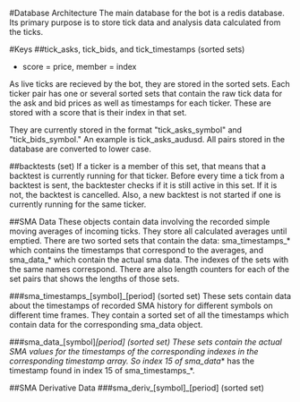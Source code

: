 #Database Architecture
The main database for the bot is a redis database.  Its primary purpose is to store tick data and analysis data calculated from the ticks.  

#Keys
##tick_asks, tick_bids, and tick_timestamps (sorted sets)
- score = price, member = index

As live ticks are recieved by the bot, they are stored in the sorted sets.  Each ticker pair has one or several sorted sets that contain the raw tick data for the ask and bid prices as well as timestamps for each ticker.  These are stored with a score that is their index in that set.

They are currently stored in the format "tick_asks_symbol" and "tick_bids_symbol."  An example is tick_asks_audusd.  All pairs stored in the database are converted to lower case.  

##backtests (set)
If a ticker is a member of this set, that means that a backtest is currently running for that ticker.  Before every time a tick from a backtest is sent, the backtester checks if it is still active in this set.  If it is not, the backtest is cancelled.  Also, a new backtest is not started if one is currently running for the same ticker.   

##SMA Data
These objects contain data involving the recorded simple moving averages of incoming ticks.  They store all calculated averages until emptied.  There are two sorted sets that contain the data: sma_timestamps_* which contains the timestamps that correspond to the averages, and sma_data_* which contain the actual sma data.  The indexes of the sets with the same names correspond.  There are also length counters for each of the set pairs that shows the lengths of those sets.

###sma_timestamps_[symbol]_[period] (sorted set)
These sets contain data about the timestamps of recorded SMA history for different symbols on different time frames.  They contain a sorted set of all the timestamps which contain data for the corresponding sma_data object.  

###sma_data_[symbol]_[period] (sorted set)
These sets contain the actual SMA values for the timestamps of the corresponding indexes in the corresponding timestamp array.  So index 15 of sma_data_* has the timestamp found in index 15 of sma_timestamps_*.  

##SMA Derivative Data
###sma_deriv_[symbol]_[period] (sorted set)